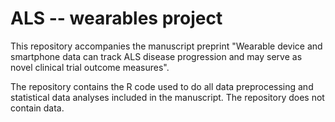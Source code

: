 
# ALS -- wearables project

<!-- badges: start -->
<!-- badges: end -->

This repository accompanies the manuscript preprint "Wearable device and smartphone data can track ALS disease progression and may serve as novel clinical trial outcome measures".

The repository contains the R code used to do all data preprocessing and statistical data analyses included in the manuscript. The repository does not contain data. 

